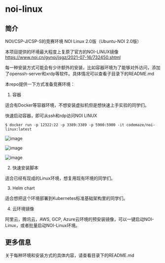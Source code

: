# noi-linux

## 简介

NOI/CSP-J/CSP-S的竞赛环境  NOI Linux 2.0版（Ubuntu-NOI 2.0版）

本项目提供的环境最大程度上复原了官方的NOI-LINUX镜像 https://www.noi.cn/gynoi/jsgz/2021-07-16/732450.shtml

每一种安装方式可能会有少许额外的安装，比如容器环境为了能够对外访问，添加了openssh-server和xrdp等软件。具体情况可以查看子目录下的README.md


本repo提供一下方式准备竞赛环境：

1. 容器

适合有Docker等容器环境，不想安装虚拟机但是想快速上手实验的同学们。

快速启动容器，即可从ssh和rdp访问NOI LINUX

```
$ docker run -p 12322:22 -p 3389:3389 -p 5900:5900 -it codemaze/noi-linux:latest
```
![image](https://user-images.githubusercontent.com/8893623/223033502-5d2b9ba1-45ff-407b-a7c9-61b42aa459e8.png)

![image](https://user-images.githubusercontent.com/8893623/223033533-9ef47aad-766a-4067-90f4-77137b621d1f.png)

![image](https://user-images.githubusercontent.com/8893623/223033619-9c65df14-049e-4b0f-8737-96d684709536.png)

2. 快速安装脚本

适合已经有现成的Linux环境，想复用现有环境的同学们。

3. Helm chart

适合想把这个环境部署到Kubernetes标准基础架构里的同学们。

4. 云环境镜像

阿里云，腾讯云，AWS, GCP, Azure云环境的预安装镜像，可以一键启动NOI-Linux，或者批量启动NOI-Linux环境。

## 更多信息

关于每种环境和安装方式的具体内容，请查看目录下的README.md 
